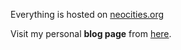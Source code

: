 Everything is hosted on [neocities.org](neocities.org)

Visit my personal **blog page** from [here](https://poindexters-cafe.neocities.org/).
